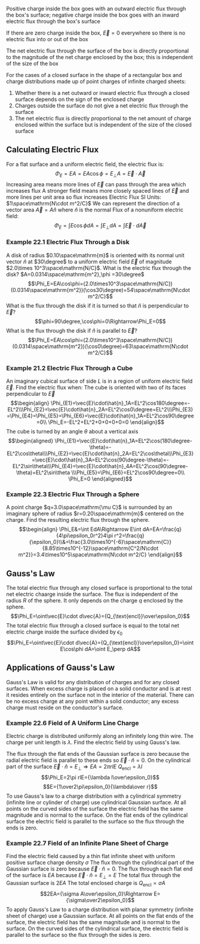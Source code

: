 Positive charge inside the box goes with an outward electric flux through the box's surface; negative charge inside the box goes with an inward electric flux through the box's surface

If there are zero charge inside the box, $\vec{E}=0$ everywhere so there is no electric flux into or out of the box 

The net electric flux through the surface of the box is directly proportional to the magnitude of the net charge enclosed by the box; this is independent of the size of the box 

For the cases of a closed surface in the shape of a rectangular box and charge distributions made up of point charges of infinite charged sheets:
1. Whether there is a net outward or inward electric flux through a closed surface depends on the sign of the enclosed charge 
2. Charges outside the surface do not give a net electric flux through the surface 
3. The net electric flux is directly proportional to the net amount of charge enclosed within the surface but is independent of the size of the closed surface

## Calculating Electric Flux
For a flat surface and a uniform electric field, the electric flux is: $$\Phi_E=EA=EA\cos\phi=E_\perp A=\vec{E}\cdot\vec{A}$$
Increasing area means more lines of $\vec{E}$ can pass through the area which increases flux
A stronger field means more closely spaced lines of $\vec{E}$ and more lines per unit area so flux increases
Electric Flux SI Units: $1\space\mathrm{N\cdot m^2/C}$
We can represent the direction of a vector area $\vec{A}=A\hat{n}$ where $\hat{n}$ is the normal 
Flux of a nonuniform electric field: $$\Phi_E=\int E\cos\phi dA=\int E_\perp dA=\int\vec{E}\cdot d\vec{A}$$
### Example 22.1 Electric Flux Through a Disk
A disk of radius $0.10\space\mathrm{m}$ is oriented with its normal unit vector $\hat{n}$ at $30\degree$ to a uniform electric field $\vec{E}$ of magnitude $2.0\times 10^3\space\mathrm{N/C}$. What is the electric flux through the disk? 
$A=0.0314\space\mathrm{m^2},\phi =30\degree$
$$\Phi_E=EA\cos\phi=(2.0\times10^3\space\mathrm{N/C})(0.0314\space\mathrm{m^2})(\cos30\degree)=54\space\mathrm{N\cdot m^2/C}$$
What is the flux through the disk if it is turned so that $\hat{n}$ is perpendicular to $\vec{E}$? 
$$\phi=90\degree,\cos\phi=0\Rightarrow\Phi_E=0$$
What is the flux through the disk if $\hat{n}$ is parallel to $\vec{E}$?
$$\Phi_E=EA\cos\phi=(2.0\times10^3\space\mathrm{N/C})(0.0314\space\mathrm{m^2})(\cos0\degree)=63\space\mathrm{N\cdot m^2/C}$$
### Example 21.2 Electric Flux Through a Cube
An imaginary cubical surface of side $L$ is in a region of uniform electric field $\vec{E}$. Find the electric flux when:
The cube is oriented with two of its faces perpendicular to $\vec{E}$
$$\begin{align}
\Phi_{E1}=\vec{E}\cdot\hat{n}_1A=EL^2\cos180\degree=-EL^2\\\Phi_{E2}=\vec{E}\cdot\hat{n}_2A=EL^2\cos0\degree=EL^2\\\Phi_{E3}=\Phi_{E4}=\Phi_{E5}=\Phi_{E6}=\vec{E}\cdot\hat{n}_1A=EL^2\cos90\degree=0\\
\Phi_E=-EL^2+EL^2+0+0+0+0=0
\end{align}$$
The cube is turned by an angle $\theta$ about a vertical axis
$$\begin{aligned}
\Phi_{E1}=\vec{E}\cdot\hat{n}_1A=EL^2\cos(180\degree-\theta)=-EL^2\cos\theta\\\Phi_{E2}=\vec{E}\cdot\hat{n}_2A=EL^2\cos\theta\\\Phi_{E3}=\vec{E}\cdot\hat{n}_3A=EL^2\cos(90\degree-\theta)=-EL^2\sin\theta\\\Phi_{E4}=\vec{E}\cdot\hat{n}_4A=EL^2\cos(90\degree-\theta)=EL^2\sin\theta
\\\Phi_{E5}=\Phi_{E6}=EL^2\cos90\degree=0\\
\Phi_E=0
\end{aligned}$$
### Example 22.3 Electric Flux Through a Sphere 
A point charge $q=3.0\space\mathrm{\mu C}$ is surrounded by an imaginary sphere of radius $r=0.20\space\mathrm{m}$ centered on the charge. Find the resulting electric flux through the sphere.
$$\begin{align}
\Phi_E&=\int EdA\Rightarrow E\int dA=EA=\frac{q}{4\pi\epsilon_0r^2}4\pi r^2=\frac{q}{\epsilon_0}\\&=\frac{3.0\times10^{-6}\space\mathrm{C}}{8.85\times10^{-12}\space\mathrm{C^2/N\cdot m^2}}=3.4\times10^5\space\mathrm{N\cdot m^2/C}
\end{align}$$
## Gauss's Law 
The total electric flux through any closed surface is proportional to the total net electric chaarge inside the surface. 
The flux is independent of the radius $R$ of the sphere. It only depends on the charge $q$ enclosed by the sphere. 
$$\Phi_E=\oint\vec{E}\cdot d\vec{A}={Q_{\text{encl}}\over\epsilon_0}$$
The total electric flux through a closed surface is equal to the total net electric charge inside the surface divided by $\epsilon_0$
$$\Phi_E=\oint\vec{E}\cdot d\vec{A}={Q_{\text{encl}}\over\epsilon_0}=\oint E\cos\phi dA=\oint E_\perp dA$$
## Applications of Gauss's Law 
Gauss's Law is valid for any distribution of charges and for any closed surfaces. 
When excess charge is placed on a solid conductor and is at rest it resides entirely on the surface not in the interior of the material.
There can be no excess charge at any point within a solid conductor; any excess charge must reside on the conductor's surface.

### Example 22.6 Field of A Uniform Line Charge 
Electric charge is distributed uniformly along an infinitely long thin wire. The charge per unit length is $\lambda$. Find the electric field by using Gauss's law. 

The flux through the flat ends of the Gaussian surface is zero because the radial electric field is parallel to these ends so $\vec{E}\cdot\hat{n}=0$. 
On the cylindrical part of the surface $\vec{E}\cdot\hat{n}=E_\perp\Rightarrow EA=2\pi rlE$
$Q_{\text{encl}}=\lambda l$
$$\Phi_E=2\pi rlE={\lambda l\over\epsilon_0}$$
$$E={1\over2\pi\epsilon_0}{\lambda\over r}$$
To use Gauss's law to a charge distribution with a cylindrical symmetry (infinite line or cylinder of charge) use cylindrical Gaussian surface. At all points on the curved sides of the surface the electric field has the same magnitude and is normal to the surface. On the flat ends of the cylindrical surface the electric field is parallel to the surface so the flux through the ends is zero. 

### Example 22.7 Field of an Infinite Plane Sheet of Charge 
Find the electric field caused by a thin flat infinite sheet with uniform positive surface charge density $\sigma$
The flux through the cylindrical part of the Gaussian surface is zero because $\vec{E}\cdot\hat{n}=0$. 
The flux through each flat end of the surface is $EA$ because $\vec{E}\cdot\hat{n}=E_\perp=E$
The total flux through the Gaussian surface is $2EA$
The total enclosed charge is $Q_{\text{encl}}=\sigma A$$$2EA={\sigma A\over\epsilon_0}\Rightarrow E={\sigma\over2\epsilon_0}$$
To apply Gauss's Law to a charge distribution with planar symmetry (infinite sheet of charge) use a Gaussian surface. At all points on the flat ends of the surface, the electric field has the same magnitude and is normal to the surface. On the curved sides of the cylindrical surface, the electric field is parallel to the surface so the flux through the sides is zero.

